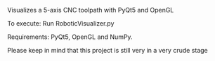 
Visualizes a 5-axis CNC toolpath with PyQt5 and OpenGL

To execute: Run RoboticVisualizer.py

Requirements: PyQt5, OpenGL and NumPy.

Please keep in mind that this project is still very in a very crude stage

